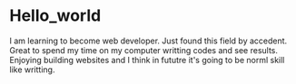 # Hello_world
I am learning to become web developer. Just found this field by accedent. Great to spend my time on my computer writting codes and see results. 
Enjoying building websites and I think in fututre it's going to be norml skill like writting. 
